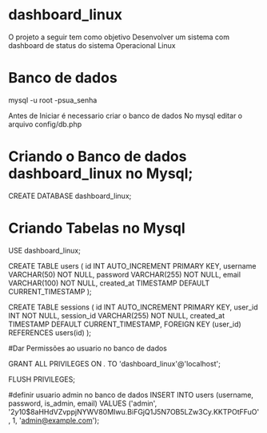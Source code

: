 # dashboard_linux
O projeto a seguir tem como objetivo Desenvolver um sistema com dashboard de status do sistema Operacional Linux

# Banco de dados 
mysql -u root -psua_senha

Antes de Iniciar é necessario criar o banco de dados No mysql 
editar o arquivo config/db.php

# Criando o Banco de dados dashboard_linux no Mysql;
CREATE DATABASE dashboard_linux;

# Criando Tabelas no Mysql
USE dashboard_linux;

CREATE TABLE users (
    id INT AUTO_INCREMENT PRIMARY KEY,
    username VARCHAR(50) NOT NULL,
    password VARCHAR(255) NOT NULL,
    email VARCHAR(100) NOT NULL,
    created_at TIMESTAMP DEFAULT CURRENT_TIMESTAMP
);

CREATE TABLE sessions (
    id INT AUTO_INCREMENT PRIMARY KEY,
    user_id INT NOT NULL,
    session_id VARCHAR(255) NOT NULL,
    created_at TIMESTAMP DEFAULT CURRENT_TIMESTAMP,
    FOREIGN KEY (user_id) REFERENCES users(id)
);

#Dar Permissões ao usuario no banco de dados

GRANT ALL PRIVILEGES ON *.* TO 'dashboard_linux'@'localhost';

FLUSH PRIVILEGES;

#definir usuario admin no banco de dados
INSERT INTO users (username, password, is_admin, email) VALUES ('admin', '$2y$10$8aHHdVZvppjNYWV80MIwu.BiFGjQ1J5N7OB5LZw3Cy.KKTPOtFFuO', 1, 'admin@example.com');
